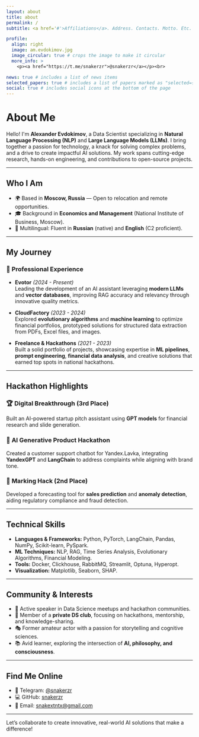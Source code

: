 ```yaml
---
layout: about
title: about
permalink: /
subtitle: <a href='#'>Affiliations</a>. Address. Contacts. Motto. Etc.

profile:
  align: right
  image: am.evdokimov.jpg
  image_circular: true # crops the image to make it circular
  more_info: >
    <p><a href="https://t.me/snakerzr">@snakerzr</a></p><br>

news: true # includes a list of news items
selected_papers: true # includes a list of papers marked as "selected={true}"
social: true # includes social icons at the bottom of the page
---
```


# About Me

Hello! I'm **Alexander Evdokimov**, a Data Scientist specializing in **Natural Language Processing (NLP)** and **Large Language Models (LLMs)**. I bring together a passion for technology, a knack for solving complex problems, and a drive to create impactful AI solutions. My work spans cutting-edge research, hands-on engineering, and contributions to open-source projects.

---

## **Who I Am**
- 🌍 Based in **Moscow, Russia** — Open to relocation and remote opportunities.
- 🎓 Background in **Economics and Management** (National Institute of Business, Moscow).
- 🌟 Multilingual: Fluent in **Russian** (native) and **English** (C2 proficient).

---

## **My Journey**
### 🚀 **Professional Experience**
- **Evotor** *(2024 - Present)*  
  Leading the development of an AI assistant leveraging **modern LLMs** and **vector databases**, improving RAG accuracy and relevancy through innovative quality metrics.
  
- **CloudFactory** *(2023 - 2024)*  
  Explored **evolutionary algorithms** and **machine learning** to optimize financial portfolios, prototyped solutions for structured data extraction from PDFs, Excel files, and images.

- **Freelance & Hackathons** *(2021 - 2023)*  
  Built a solid portfolio of projects, showcasing expertise in **ML pipelines**, **prompt engineering**, **financial data analysis**, and creative solutions that earned top spots in national hackathons.

---

## **Hackathon Highlights**
### 🏆 **Digital Breakthrough (3rd Place)**  
Built an AI-powered startup pitch assistant using **GPT models** for financial research and slide generation.

### 🏅 **AI Generative Product Hackathon**  
Created a customer support chatbot for Yandex.Lavka, integrating **YandexGPT** and **LangChain** to address complaints while aligning with brand tone.

### 🥈 **Marking Hack (2nd Place)**  
Developed a forecasting tool for **sales prediction** and **anomaly detection**, aiding regulatory compliance and fraud detection.

---

## **Technical Skills**
- **Languages & Frameworks:** Python, PyTorch, LangChain, Pandas, NumPy, Scikit-learn, PySpark.
- **ML Techniques:** NLP, RAG, Time Series Analysis, Evolutionary Algorithms, Financial Modeling.
- **Tools:** Docker, Clickhouse, RabbitMQ, Streamlit, Optuna, Hyperopt.
- **Visualization:** Matplotlib, Seaborn, SHAP.

---

## **Community & Interests**
- 🎤 Active speaker in Data Science meetups and hackathon communities.
- 🤝 Member of a **private DS club**, focusing on hackathons, mentorship, and knowledge-sharing.
- 🎭 Former amateur actor with a passion for storytelling and cognitive sciences.
- 📚 Avid learner, exploring the intersection of **AI, philosophy, and consciousness**.

---

## **Find Me Online**
- 💬 Telegram: [@snakerzr](https://t.me/snakerzr)  
- 💻 GitHub: [snakerzr](https://github.com/snakerzr)  
- 📧 Email: [snakextntx@gmail.com](mailto:snakextntx@gmail.com)  

---

Let’s collaborate to create innovative, real-world AI solutions that make a difference!

